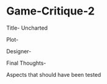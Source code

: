 # Game-Critique-2

Title- Uncharted

Plot- 

Designer- 

Final Thoughts- 

Aspects that should have been tested
